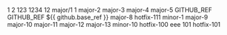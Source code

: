 1
2
123
1234
12
major/1 1
major-2
major-3
major-4
major-5
GITHUB_REF
GITHUB_REF
${{ github.base_ref }}
major-8
hotfix-111
minor-1
major-9
major-10
major-11
major-12
major-13
minor-10
hotfix-100
eee
101
hotfix-101
